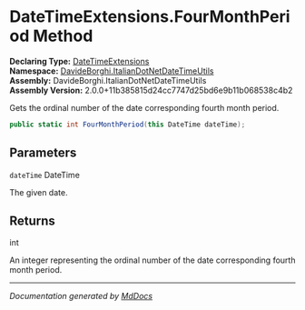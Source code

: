 ﻿<!--  
  <auto-generated>   
    The contents of this file were generated by a tool.  
    Changes to this file may be list if the file is regenerated  
  </auto-generated>   
-->

# DateTimeExtensions.FourMonthPeriod Method

**Declaring Type:** [DateTimeExtensions](../index.md)  
**Namespace:** [DavideBorghi.ItalianDotNetDateTimeUtils](../../index.md)  
**Assembly:** DavideBorghi.ItalianDotNetDateTimeUtils  
**Assembly Version:** 2.0.0+11b385815d24cc7747d25bd6e9b11b068538c4b2

Gets the ordinal number of the date corresponding fourth month period.

```csharp
public static int FourMonthPeriod(this DateTime dateTime);
```

## Parameters

`dateTime`  DateTime

The given date.

## Returns

int

An integer representing the ordinal number of the date corresponding fourth month period.

___

*Documentation generated by [MdDocs](https://github.com/ap0llo/mddocs)*
